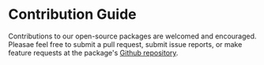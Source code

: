 # Contribution Guide

Contributions to our open-source packages are welcomed and encouraged. Pleasae feel free to submit a pull request, submit issue reports, or make feature requests at the package's [Github repository](https://github.com/MankatoClinic/laravel-signalwire-notification-channel).
